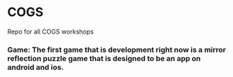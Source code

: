 # COGS
Repo for all COGS workshops

### Game: The first game that is development right now is a mirror reflection puzzle game that is designed to be an app on android and ios.
